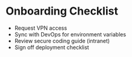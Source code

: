 # Onboarding Checklist

- Request VPN access  
- Sync with DevOps for environment variables  
- Review secure coding guide (intranet)  
- Sign off deployment checklist
